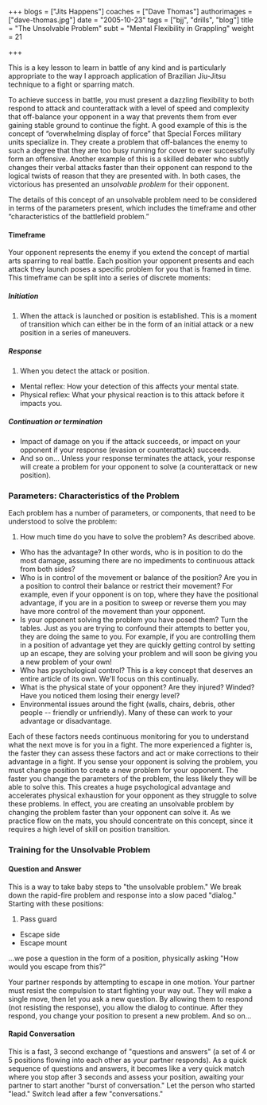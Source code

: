 +++
blogs = ["Jits Happens"]
coaches = ["Dave Thomas"]
authorimages = ["dave-thomas.jpg"]
date = "2005-10-23"
tags = ["bjj", "drills", "blog"]
title = "The Unsolvable Problem"
subt = "Mental Flexibility in Grappling"
weight = 21

+++

This is a key lesson to learn in battle of any kind and is particularly appropriate to the way I approach application of Brazilian Jiu-Jitsu technique to a fight or sparring match.

To achieve success in battle, you must present a dazzling flexibility to both respond to attack and counterattack with a level of speed and complexity that off-balance your opponent in a way that prevents them from ever gaining stable ground to continue the fight. A good example of this is the concept of “overwhelming display of force” that Special Forces military units specialize in. They create a problem that off-balances the enemy to such a degree that they are too busy running for cover to ever successfully form an offensive. Another example of this is a skilled debater who subtly changes their verbal attacks faster than their opponent can respond to the logical twists of reason that they are presented with. In both cases, the victorious has presented an _unsolvable problem_ for their opponent.

The details of this concept of an unsolvable problem need to be considered in terms of the parameters present, which includes the timeframe and other “characteristics of the battlefield problem.”

#### Timeframe

Your opponent represents the enemy if you extend the concept of martial arts sparring to real battle. Each position your opponent presents and each attack they launch poses a specific problem for you that is framed in time. This timeframe can be split into a series of discrete moments:

##### Initiation

1. When the attack is launched or position is established. This is a moment of transition which can either be in the form of an initial attack or a new position in a series of maneuvers.

##### Response

1. When you detect the attack or position.
+ Mental reflex: How your detection of this affects your mental state.
+ Physical reflex: What your physical reaction is to this attack before it impacts you.

##### Continuation or termination

+ Impact of damage on you if the attack succeeds, or impact on your opponent if your response (evasion or counterattack) succeeds.
+ And so on… Unless your response terminates the attack, your response will create a problem for your opponent to solve (a counterattack or new position).

### Parameters: Characteristics of the Problem

Each problem has a number of parameters, or components, that need to be understood to solve the problem:

1. How much time do you have to solve the problem? As described above.
+ Who has the advantage? In other words, who is in position to do the most damage, assuming there are no impediments to continuous attack from both sides?
+ Who is in control of the movement or balance of the position? Are you in a position to control their balance or restrict their movement? For example, even if your opponent is on top, where they have the positional advantage, if you are in a position to sweep or reverse them you may have more control of the movement than your opponent.
+ Is your opponent solving the problem you have posed them? Turn the tables. Just as you are trying to confound their attempts to better you, they are doing the same to you. For example, if you are controlling them in a position of advantage yet they are quickly getting control by setting up an escape, they are solving your problem and will soon be giving you a new problem of your own!
+ Who has psychological control? This is a key concept that deserves an entire article of its own. We'll focus on this continually.
+ What is the physical state of your opponent? Are they injured? Winded? Have you noticed them losing their energy level?
+ Environmental issues around the fight (walls, chairs, debris, other people -- friendly or unfriendly). Many of these can work to your advantage or disadvantage.

Each of these factors needs continuous monitoring for you to understand what the next move is for you in a fight. The more experienced a fighter is, the faster they can assess these factors and act or make corrections to their advantage in a fight. If you sense your opponent is solving the problem, you must change position to create a new problem for your opponent. The faster you change the parameters of the problem, the less likely they will be able to solve this. This creates a huge psychological advantage and accelerates physical exhaustion for your opponent as they struggle to solve these problems. In effect, you are creating an unsolvable problem by changing the problem faster than your opponent can solve it. As we practice flow on the mats, you should concentrate on this concept, since it requires a high level of skill on position transition.

### Training for the Unsolvable Problem

#### Question and Answer

This is a way to take baby steps to "the unsolvable problem." We break down the rapid-fire problem and response into a slow paced "dialog." Starting with these positions:

1. Pass guard
+ Escape side
+ Escape mount

...we pose a question in the form of a position, physically asking "How would you escape from this?"

Your partner responds by attempting to escape in one motion. Your partner must resist the compulsion to start fighting your way out. They will make a single move, then let you ask a new question. By allowing them to respond (not resisting the response), you allow the dialog to continue. After they respond, you change your position to present a new problem. And so on...

#### Rapid Conversation

This is a fast, 3 second exchange of "questions and answers" (a set of 4 or 5 positions flowing into each other as your partner responds). As a quick sequence of questions and answers, it becomes like a very quick match where you stop after 3 seconds and assess your position, awaiting your partner to start another "burst of conversation." Let the person who started "lead." Switch lead after a few "conversations."
